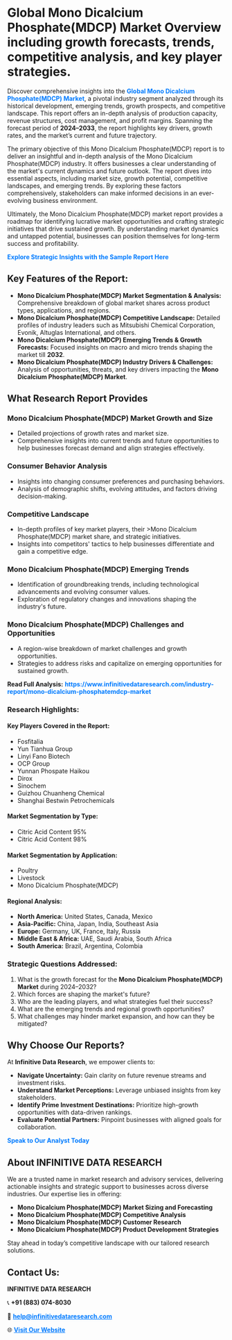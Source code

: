 <h1>Global Mono Dicalcium Phosphate(MDCP) Market Overview including growth forecasts, trends, competitive analysis, and key player strategies.</h1>
<p>
Discover comprehensive insights into the 
<a href="https://www.infinitivedataresearch.com/industry-report/mono-dicalcium-phosphatemdcp-market" rel="dofollow" style="color: #007BFF; text-decoration: none;"><strong>Global Mono Dicalcium Phosphate(MDCP) Market</strong></a>, a pivotal industry segment analyzed through its historical development, emerging trends, growth prospects, and competitive landscape. This report offers an in-depth analysis of production capacity, revenue structures, cost management, and profit margins. Spanning the forecast period of <strong>2024–2033</strong>, the report highlights key drivers, growth rates, and the market’s current and future trajectory.
</p>
<p>
The primary objective of this Mono Dicalcium Phosphate(MDCP) report is to deliver an insightful and in-depth analysis of the Mono Dicalcium Phosphate(MDCP) industry. It offers businesses a clear understanding of the market's current dynamics and future outlook. The report dives into essential aspects, including market size, growth potential, competitive landscapes, and emerging trends. By exploring these factors comprehensively, stakeholders can make informed decisions in an ever-evolving business environment.
</p>
<p>
Ultimately, the Mono Dicalcium Phosphate(MDCP) market report provides a roadmap for identifying lucrative market opportunities and crafting strategic initiatives that drive sustained growth. By understanding market dynamics and untapped potential, businesses can position themselves for long-term success and profitability.
</p>
<p>
<a href="https://www.infinitivedataresearch.com/request-sample/reportId=102801" style="color: #007BFF; text-decoration: none;"><strong>Explore Strategic Insights with the Sample Report Here</strong></a>
</p>

<h2>Key Features of the Report:</h2>
<ul>
<li><strong>Mono Dicalcium Phosphate(MDCP) Market Segmentation & Analysis:</strong> Comprehensive breakdown of global market shares across product types, applications, and regions.</li>
<li><strong>Mono Dicalcium Phosphate(MDCP) Competitive Landscape:</strong> Detailed profiles of industry leaders such as Mitsubishi Chemical Corporation, Evonik, Altuglas International, and others.</li>
<li><strong>Mono Dicalcium Phosphate(MDCP) Emerging Trends & Growth Forecasts:</strong> Focused insights on macro and micro trends shaping the market till <strong>2032</strong>.</li>
<li><strong>Mono Dicalcium Phosphate(MDCP) Industry Drivers & Challenges:</strong> Analysis of opportunities, threats, and key drivers impacting the <strong>Mono Dicalcium Phosphate(MDCP) Market</strong>.</li>
</ul>

<h2>What Research Report Provides</h2>
<h3>Mono Dicalcium Phosphate(MDCP) Market Growth and Size</h3>
<ul>
<li>Detailed projections of growth rates and market size.</li>
<li>Comprehensive insights into current trends and future opportunities to help businesses forecast demand and align strategies effectively.</li>
</ul>

<h3>Consumer Behavior Analysis</h3>
<ul>
<li>Insights into changing consumer preferences and purchasing behaviors.</li>
<li>Analysis of demographic shifts, evolving attitudes, and factors driving decision-making.</li>
</ul>

<h3>Competitive Landscape</h3>
<ul>
<li>In-depth profiles of key market players, their >Mono Dicalcium Phosphate(MDCP) market share, and strategic initiatives.</li>
<li>Insights into competitors' tactics to help businesses differentiate and gain a competitive edge.</li>
</ul>

<h3>Mono Dicalcium Phosphate(MDCP) Emerging Trends</h3>
<ul>
<li>Identification of groundbreaking trends, including technological advancements and evolving consumer values.</li>
<li>Exploration of regulatory changes and innovations shaping the industry's future.</li>
</ul>

<h3>Mono Dicalcium Phosphate(MDCP) Challenges and Opportunities</h3>
<ul>
<li>A region-wise breakdown of market challenges and growth opportunities.</li>
<li>Strategies to address risks and capitalize on emerging opportunities for sustained growth.</li>
</ul>
<p><strong>Read Full Analysis:</strong> <a href="https://www.infinitivedataresearch.com/industry-report/mono-dicalcium-phosphatemdcp-market" rel="dofollow" style="color: #007BFF; text-decoration: none;"><strong>https://www.infinitivedataresearch.com/industry-report/mono-dicalcium-phosphatemdcp-market</strong></a></p>
<h3>Research Highlights:</h3>
<h4>Key Players Covered in the Report:</h4>
<ul><li>Fosfitalia</li><li>Yun Tianhua Group</li><li>Linyi Fano Biotech</li><li>OCP Group</li><li>Yunnan Phospate Haikou</li><li>Dirox</li><li>Sinochem</li><li>Guizhou Chuanheng Chemical</li><li>Shanghai Bestwin Petrochemicals</li></ul>
<h4>Market Segmentation by Type:</h4>
<ul><li>Citric Acid Content 95%</li><li>Citric Acid Content 98%</li></ul>
<h4>Market Segmentation by Application:</h4>
<ul><li>Poultry</li><li>Livestock</li><li>Mono Dicalcium Phosphate(MDCP)</li></ul>

<h4>Regional Analysis:</h4>
<ul>
<li><strong>North America:</strong> United States, Canada, Mexico</li>
<li><strong>Asia-Pacific:</strong> China, Japan, India, Southeast Asia</li>
<li><strong>Europe:</strong> Germany, UK, France, Italy, Russia</li>
<li><strong>Middle East & Africa:</strong> UAE, Saudi Arabia, South Africa</li>
<li><strong>South America:</strong> Brazil, Argentina, Colombia</li>
</ul>

<h3>Strategic Questions Addressed:</h3>
<ol>
<li>What is the growth forecast for the <strong>Mono Dicalcium Phosphate(MDCP) Market</strong> during 2024–2032?</li>
<li>Which forces are shaping the market's future?</li>
<li>Who are the leading players, and what strategies fuel their success?</li>
<li>What are the emerging trends and regional growth opportunities?</li>
<li>What challenges may hinder market expansion, and how can they be mitigated?</li>
</ol>

<h2>Why Choose Our Reports?</h2>
<p>At <strong>Infinitive Data Research</strong>, we empower clients to:</p>
<ul>
<li><strong>Navigate Uncertainty:</strong> Gain clarity on future revenue streams and investment risks.</li>
<li><strong>Understand Market Perceptions:</strong> Leverage unbiased insights from key stakeholders.</li>
<li><strong>Identify Prime Investment Destinations:</strong> Prioritize high-growth opportunities with data-driven rankings.</li>
<li><strong>Evaluate Potential Partners:</strong> Pinpoint businesses with aligned goals for collaboration.</li>
</ul>
<p><a href="https://www.infinitivedataresearch.com/industry-report/mono-dicalcium-phosphatemdcp-market" rel="dofollow" style="color: #007BFF; text-decoration: none;"><strong>Speak to Our Analyst Today</strong></a></p>

<h2>About INFINITIVE DATA RESEARCH</h2>
<p>We are a trusted name in market research and advisory services, delivering actionable insights and strategic support to businesses across diverse industries. Our expertise lies in offering:</p>
<ul>
<li><strong>Mono Dicalcium Phosphate(MDCP) Market Sizing and Forecasting</strong></li>
<li><strong>Mono Dicalcium Phosphate(MDCP) Competitive Analysis</strong></li>
<li><strong>Mono Dicalcium Phosphate(MDCP) Customer Research</strong></li>
<li><strong>Mono Dicalcium Phosphate(MDCP) Product Development Strategies</strong></li>
</ul>
<p>Stay ahead in today’s competitive landscape with our tailored research solutions.</p>

<h2>Contact Us:</h2>
<p><strong>INFINITIVE DATA RESEARCH</strong></p>
<p>📞 <strong>+91 (883) 074-8030</strong></p>
<p>📧 <strong><a href="mailto:help@infinitivedataresearch.com" style="color: #007BFF;">help@infinitivedataresearch.com</a></strong></p>
<p>🌐 <strong><a href="https://www.infinitivedataresearch.com" rel="dofollow" style="color: #007BFF;">Visit Our Website</a></strong></p>